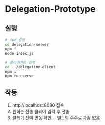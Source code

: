 # Delegation-Prototype

## 실행

```sh
# 서버 실행
cd delegation-server
npm i
node index.js

# 클라이언트 실행
cd ../delegation-client
npm i
npm run serve
```



## 작동

1. http://localhost:8080 접속
2. 원하는 전송 클레이 입력 후 전송
3. 클레이 잔액 변동 확인. - 별도의 수수료 차감 없음